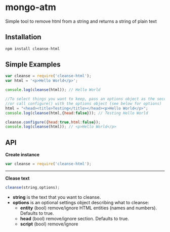 # mongo-atm

Simple tool to remove html from a string and returns a string of plain text

## Installation

```javascript
npm install cleanse-html
```

## Simple Examples

```javascript
var cleanse = require('cleanse-html');
var html = '<p>Hello World</p>';

console.log(cleanse(html)); // Hello World

//To select things you want to keep, pass an options object as the second parameter
//or call configure() with the options object (see below for options)
html = "<head><title>Testing</title></head><p>Hello World</p>";
console.log(cleanse(html,{head:false})); // Testing Hello World

cleanse.configure({head:true,html:false});
console.log(cleanse(html)); // <p>Hello World</p>
```

## API

**Create instance**

```javascript
var cleanse = require('cleanse-html');
```

- - -

**Clease text**

```javascript
cleanse(string,options);
```
  * **string** is the text that you want to cleanse.
  * **options** is an optional settings object describing what to cleanse:
    * **entity** (bool) remove/ignore HTML entities (names and numbers). Defaults to true.
    * **head** (bool) remove/ignore <head> section. Defaults to true.
    * **script** (bool) remove/ignore <script> section. Defaults to true.
    * **iframe** (bool) remove/ignore <iframe>. Defaults to true.
    * **style** (bool) remove/ignore <style> section. Defaults to true.
    * **html** (bool) remove/ignore standard HTML tags. Defaulte to true.
